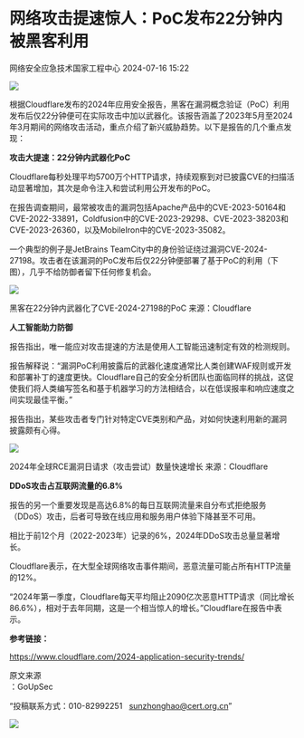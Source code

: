 #  网络攻击提速惊人：PoC发布22分钟内被黑客利用   
 网络安全应急技术国家工程中心   2024-07-16 15:22  
  
![](https://mmbiz.qpic.cn/mmbiz_png/GoUrACT176kiaR91jjEMMYPzVgV4nwPMJ9vxw6GRQW2zcAzUM0bIciaicZT2icnXe9nvwnZwnhpUOj7oHEOzhuq5ibg/640?wx_fmt=png&from=appmsg "")  
  
根据Cloudflare发布的2024年应用安全报告，黑客在漏洞概念验证（PoC）利用发布后仅22分钟便可在实际攻击中加以武器化。该报告涵盖了2023年5月至2024年3月期间的网络攻击活动，重点介绍了新兴威胁趋势。以下是报告的几个重点发现：  
  
**攻击大提速：22分钟内武器化PoC**  
  
Cloudflare每秒处理平均5700万个HTTP请求，持续观察到对已披露CVE的扫描活动显著增加，其次是命令注入和尝试利用公开发布的PoC。  
  
在报告调查期间，最常被攻击的漏洞包括Apache产品中的CVE-2023-50164和CVE-2022-33891，Coldfusion中的CVE-2023-29298、CVE-2023-38203和CVE-2023-26360，以及MobileIron中的CVE-2023-35082。  
  
一个典型的例子是JetBrains TeamCity中的身份验证绕过漏洞CVE-2024-27198。攻击者在该漏洞的PoC发布后仅22分钟便部署了基于PoC的利用（下图），几乎不给防御者留下任何修复机会。  
  
![](https://mmbiz.qpic.cn/sz_mmbiz_png/INYsicz2qhvbWUUBIicqRibamZsHw6kTzDypfevIKvTqYVz1zBHc9PrWo2xQibIzDA8moQGVvLBRl2ribRQoroc1elw/640?wx_fmt=other&from=appmsg&tp=webp&wxfrom=5&wx_lazy=1&wx_co=1 "")  
  
  
黑客在22分钟内武器化了CVE-2024-27198的PoC 来源：Cloudflare  
  
**人工智能助力防御**  
  
报告指出，唯一能应对攻击提速的方法是使用人工智能迅速制定有效的检测规则。  
  
报告解释说：“漏洞PoC利用披露后的武器化速度通常比人类创建WAF规则或开发和部署补丁的速度更快。Cloudflare自己的安全分析团队也面临同样的挑战，这促使我们将人类编写签名和基于机器学习的方法相结合，以在低误报率和响应速度之间实现最佳平衡。”  
  
报告指出，某些攻击者专门针对特定CVE类别和产品，对如何快速利用新的漏洞披露颇有心得。  
  
![](https://mmbiz.qpic.cn/sz_mmbiz_png/INYsicz2qhvbWUUBIicqRibamZsHw6kTzDyvxnLsGyeFkHmbaXRxpgxHqjLNwQSRQqKZGExWiaFRZRn59oEjQ1C9kQ/640?wx_fmt=other&from=appmsg&tp=webp&wxfrom=5&wx_lazy=1&wx_co=1 "")  
  
  
2024年全球RCE漏洞日请求（攻击尝试）数量快速增长 来源：Cloudflare  
  
**DDoS攻击占互联网流量的6.8%**  
  
报告的另一个重要发现是高达6.8%的每日互联网流量来自分布式拒绝服务（DDoS）攻击，后者可导致在线应用和服务用户体验下降甚至不可用。  
  
相比于前12个月（2022-2023年）记录的6%，2024年DDoS攻击总量显著增长。  
  
Cloudflare表示，在大型全球网络攻击事件期间，恶意流量可能占所有HTTP流量的12%。  
  
“2024年第一季度，Cloudflare每天平均阻止2090亿次恶意HTTP请求（同比增长86.6%），相对于去年同期，这是一个相当惊人的增长。”Cloudflare在报告中表示。  
  
**参考链接：**  
  
https://www.cloudflare.com/2024-application-security-trends/  
  
  
  
原文来源  
：GoUpSec  
  
“投稿联系方式：010-82992251   sunzhonghao@cert.org.cn”  
  
![](https://mmbiz.qpic.cn/mmbiz_jpg/GoUrACT176n1NvL0JsVSB8lNDX2FCGZjW0HGfDVnFao65ic4fx6Rv4qylYEAbia4AU3V2Zz801UlicBcLeZ6gS6tg/640?wx_fmt=other&wxfrom=5&wx_lazy=1&wx_co=1&tp=webp "")  
  
  
